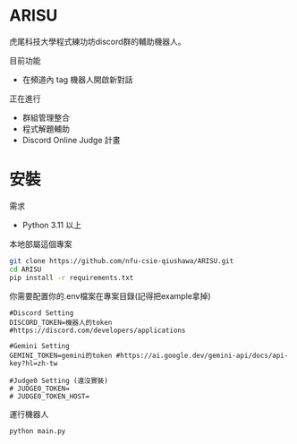 ﻿# ARISU
虎尾科技大學程式練功坊discord群的輔助機器人。


目前功能
- 在頻道內 tag 機器人開啟新對話

正在進行
- 群組管理整合
- 程式解題輔助
- Discord Online Judge 計畫


# 安裝
需求
- Python 3.11 以上

本地部屬這個專案

```bash
git clone https://github.com/nfu-csie-qiushawa/ARISU.git
cd ARISU
pip install -r requirements.txt
```

你需要配置你的.env檔案在專案目錄(記得把example拿掉)
```env
#Discord Setting
DISCORD_TOKEN=機器人的token #https://discord.com/developers/applications

#Gemini Setting
GEMINI_TOKEN=gemini的token #https://ai.google.dev/gemini-api/docs/api-key?hl=zh-tw

#Judge0 Setting (還沒實裝)
# JUDGE0_TOKEN=
# JUDGE0_TOKEN_HOST=
```
運行機器人
```bash
python main.py
```
